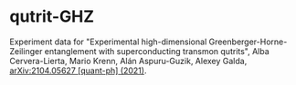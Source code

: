 # qutrit-GHZ
Experiment data for "Experimental high-dimensional Greenberger-Horne-Zeilinger entanglement with superconducting transmon qutrits", Alba Cervera-Lierta, Mario Krenn, Alán Aspuru-Guzik, Alexey Galda, [arXiv:2104.05627 [quant-ph] (2021)](https://arxiv.org/abs/2104.05627).
